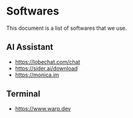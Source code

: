 # Softwares

This document is a list of softwares that we use.

## AI Assistant

- <https://lobechat.com/chat>
- <https://sider.ai/download>
- <https://monica.im>

## Terminal

- <https://www.warp.dev>